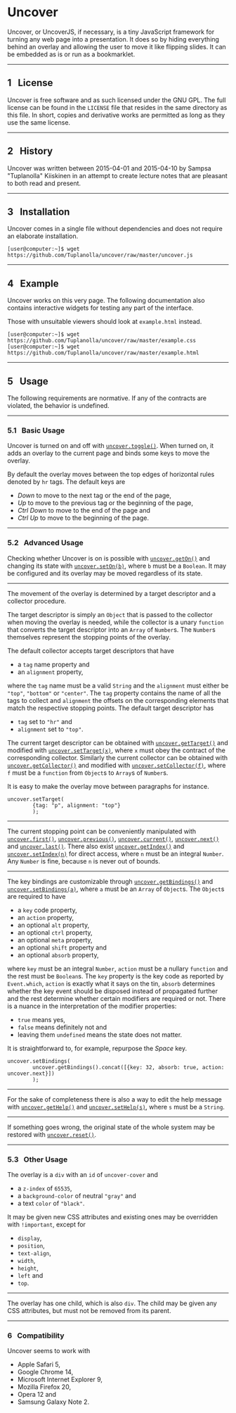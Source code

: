 # Uncover

Uncover, or UncoverJS, if necessary,
is a tiny JavaScript framework for turning any web page into a presentation.
It does so by hiding everything behind an overlay and
allowing the user to move it like flipping slides.
It can be embedded as is or run as a bookmarklet.

----

## 1   License

Uncover is free software and
as such licensed under the GNU GPL.
The full license can be found in the `LICENSE` file that
resides in the same directory as this file.
In short, copies and derivative works are permitted as long as
they use the same license.

----

## 2   History

Uncover was written between 2015-04-01 and 2015-04-10 by
Sampsa "Tuplanolla" Kiiskinen in an attempt to
create lecture notes that are pleasant to both read and present.

----

## 3   Installation

Uncover comes in a single file without dependencies and
does not require an elaborate installation.

	[user@computer:~]$ wget https://github.com/Tuplanolla/uncover/raw/master/uncover.js

----

## 4   Example

Uncover works on this very page.
The following documentation also contains interactive widgets for
testing any part of the interface.

Those with unsuitable viewers should look at `example.html` instead.

	[user@computer:~]$ wget https://github.com/Tuplanolla/uncover/raw/master/example.css
	[user@computer:~]$ wget https://github.com/Tuplanolla/uncover/raw/master/example.html

----

## 5   Usage

The following requirements are normative.
If any of the contracts are violated, the behavior is undefined.

----

### 5.1   Basic Usage

Uncover is turned on and off with [`uncover.toggle()`][10].
When turned on, it adds an overlay to the current page and
binds some keys to move the overlay.

By default the overlay moves between
the top edges of horizontal rules denoted by `hr` tags.
The default keys are

* *Down* to move to the next tag or the end of the page,
* *Up* to move to the previous tag or the beginning of the page,
* *Ctrl* *Down* to move to the end of the page and
* *Ctrl* *Up* to move to the beginning of the page.

----

### 5.2   Advanced Usage

Checking whether Uncover is on is possible with [`uncover.getOn()`][8] and
changing its state with [`uncover.setOn(b)`][9],
where `b` must be a `Boolean`.
It may be configured and its overlay may be moved regardless of its state.

----

The movement of the overlay is determined by
a target descriptor and a collector procedure.

The target descriptor is simply an `Object` that
is passed to the collector when moving the overlay is needed, while
the collector is a unary `function` that
converts the target descriptor into an `Array` of `Number`s.
The `Number`s themselves represent the stopping points of the overlay.

The default collector accepts target descriptors that have

* a `tag` name property and
* an `alignment` property,

where the `tag` name must be a valid `String` and
the `alignment` must either be `"top"`, `"bottom"` or `"center"`.
The `tag` property contains the name of all the tags to collect and
`alignment` the offsets on the corresponding elements that
match the respective stopping points.
The default target descriptor has

* `tag` set to `"hr"` and
* `alignment` set to `"top"`.

The current target descriptor can be obtained with
[`uncover.getTarget()`][11] and modified with [`uncover.setTarget(x)`][12],
where `x` must obey the contract of the corresponding collector.
Similarly the current collector can be obtained with
[`uncover.getCollector()`][13] and modified with [`uncover.setCollector(f)`][14],
where `f` must be a `function` from `Object`s to `Array`s of `Number`s.

It is easy to make the overlay move between paragraphs for instance.

	uncover.setTarget(
			{tag: "p", alignment: "top"}
			);

----

The current stopping point can be conveniently manipulated with
[`uncover.first()`][3],
[`uncover.previous()`][4],
[`uncover.current()`][5],
[`uncover.next()`][6] and
[`uncover.last()`][7].
There also exist
[`uncover.getIndex()`][1] and
[`uncover.setIndex(n)`][2] for direct access,
where `n` must be an integral `Number`.
Any `Number` is fine, because `n` is never out of bounds.

----

The key bindings are customizable through
[`uncover.getBindings()`][15] and
[`uncover.setBindings(a)`][16],
where `a` must be an `Array` of `Object`s.
The `Object`s are required to have

* a `key` code property,
* an `action` property,
* an optional `alt` property,
* an optional `ctrl` property,
* an optional `meta` property,
* an optional `shift` property and
* an optional `absorb` property,

where `key` must be an integral `Number`,
`action` must be a nullary `function` and
the rest must be `Boolean`s.
The `key` property is the key code as reported by `Event.which`,
`action` is exactly what it says on the tin,
`absorb` determines whether
the key event should be disposed instead of propagated further and
the rest determine whether certain modifiers are required or not.
There is a nuance in the interpretation of the modifier properties:

* `true` means yes,
* `false` means definitely not and
* leaving them `undefined` means the state does not matter.

It is straightforward to, for example, repurpose the *Space* key.

	uncover.setBindings(
			uncover.getBindings().concat([{key: 32, absorb: true, action: uncover.next}])
			);

----

For the sake of completeness there is also a way to edit the help message with
[`uncover.getHelp()`][17] and [`uncover.setHelp(s)`][18],
where `s` must be a `String`.

----

If something goes wrong,
the original state of the whole system may be restored with
[`uncover.reset()`][19].

----

### 5.3   Other Usage

The overlay is a `div` with an `id` of `uncover-cover` and

* a `z-index` of `65535`,
* a `background-color` of neutral `"gray"` and
* a text `color` of `"black"`.

It may be given new CSS attributes and
existing ones may be overridden with `!important`, except for

* `display`,
* `position`,
* `text-align`,
* `width`,
* `height`,
* `left` and
* `top`.

----

The overlay has one child, which is also `div`.
The child may be given any CSS attributes, but
must not be removed from its parent.

----

### 6   Compatibility

Uncover seems to work with

* Apple Safari 5,
* Google Chrome 14,
* Microsoft Internet Explorer 9,
* Mozilla Firefox 20,
* Opera 12 and
* Samsung Galaxy Note 2.

[1]: #
[2]: #
[3]: #
[4]: #
[5]: #
[6]: #
[7]: #
[8]: #
[9]: #
[10]: #
[11]: #
[12]: #
[13]: #
[14]: #
[15]: #
[16]: #
[17]: #
[18]: #
[19]: #
